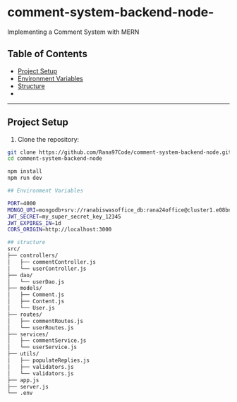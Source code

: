 # comment-system-backend-node-
Implementing a Comment System with MERN

## Table of Contents
- [Project Setup](#project-setup)
- [Environment Variables](#environment-variables)
- [Structure](#structure)
-

---

## Project Setup

1. Clone the repository:
```bash
git clone https://github.com/Rana97Code/comment-system-backend-node.git
cd comment-system-backend-node

npm install
npm run dev

## Environment Variables

PORT=4000
MONGO_URI=mongodb+srv://ranabiswasoffice_db:rana24office@cluster1.e08bnjg.mongodb.net/
JWT_SECRET=my_super_secret_key_12345
JWT_EXPIRES_IN=1d
CORS_ORIGIN=http://localhost:3000

## structure 
src/
├── controllers/
│   ├── commentController.js
│   └── userController.js
├── dao/
│   └── userDao.js
├── models/
│   ├── Comment.js
│   ├── Content.js
│   └── User.js
├── routes/
│   ├── commentRoutes.js
│   └── userRoutes.js
├── services/
│   ├── commentService.js
│   └── userService.js
├── utils/
│   ├── populateReplies.js
│   ├── validators.js
│   └── validators.js
├── app.js
├── server.js
└── .env
